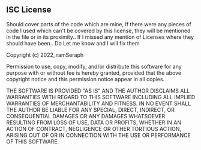 ## ISC License

Should cover parts of the code which are mine, If there were any pieces of code I used which can't be covered by this license,
they will be mentioned in the file or in its proximity.. If I missed any mention of Licenses where they should have been..
Do Let me know and I will fix them


Copyright (c) 2022, ramSeraph

Permission to use, copy, modify, and/or distribute this software for any
purpose with or without fee is hereby granted, provided that the above
copyright notice and this permission notice appear in all copies.

THE SOFTWARE IS PROVIDED "AS IS" AND THE AUTHOR DISCLAIMS ALL WARRANTIES WITH
REGARD TO THIS SOFTWARE INCLUDING ALL IMPLIED WARRANTIES OF MERCHANTABILITY
AND FITNESS. IN NO EVENT SHALL THE AUTHOR BE LIABLE FOR ANY SPECIAL, DIRECT,
INDIRECT, OR CONSEQUENTIAL DAMAGES OR ANY DAMAGES WHATSOEVER RESULTING FROM
LOSS OF USE, DATA OR PROFITS, WHETHER IN AN ACTION OF CONTRACT, NEGLIGENCE OR
OTHER TORTIOUS ACTION, ARISING OUT OF OR IN CONNECTION WITH THE USE OR
PERFORMANCE OF THIS SOFTWARE.
